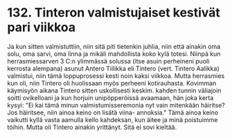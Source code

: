 


    
# 132. Tinteron valmistujaiset kestivät pari viikkoa

Ja kun sitten valmistuttiin, niin sitä piti tietenkin juhlia, niin että ainakin oma solu, oma sarvi, oma linna ja mikäli mahdollista 
koko kylä totesi. Niinpä kun herrasmiessarven 3 C:n ylimmässä solussa (itse asuin perheineni puoli kerrosta alempana) 
asunut Antero Tiilikka eli Tintero (vert. Tintero Aalikka) valmistui, niin tämä loppuprosessi kesti noin kaksi viikkoa. Mutta 
herrasmies kun oli, niin Tintero oli huolissaan myös perheeni kotirauhasta. Kovimman käymisyön aikana Tintero sitten 
uskollisesti keskim. kahden tunnin väliajoin soitti ovikelloani ja kun horjuin unipöpperöissä avaamaan, hän joka kerta kysyi: 
"Ei kai tämä minun valmistumisseremonia nyt vain mitenkään häiritse? Jos häiritsee, niin ainoa keino on lisätä viina-
annoksia." Tämä ainoa keino vaikutti kyllä vasta aamulla kello kahdeksan, kun äitee ja minä poistuimme töihin. Mutta oli 
Tintero ainakin yrittänyt. Sitä ei sovi kieltää.

